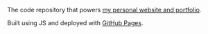 The code repository that powers [my personal website and portfolio](https://a-polo505.github.io/alinapolozhai/).

Built using JS and deployed with [GitHub Pages](https://pages.github.com).